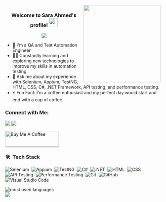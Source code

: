 <img width="250" align="right" src="https://c.tenor.com/_DOBjnGspYAAAAAM/code-coding.gif">

<h3 align="center">
  Welcome to Sara Ahmed's profile!
  <img src="https://media.giphy.com/media/hvRJCLFzcasrR4ia7z/giphy.gif" width="28">
</h3>

<!-- Typing SVG by DenverCoder1 - https://github.com/DenverCoder1/readme-typing-svg -->
<p align="center">
  <a href="https://github.com/DenverCoder1/readme-typing-svg"><img src="https://readme-typing-svg.herokuapp.com/?lines=QA%20and%20Test%20Automation%20Engineer;Always%20learning%20new%20things&font=Fira%20Code&center=true&width=440&height=45&color=f75c7e&vCenter=true&size=22"></a>
</p> 

- 🏢 I'm a QA and Test Automation Engineer
- 👨‍💻 Constantly learning and exploring new technologies to improve my skills in automation testing.
- 💬 Ask me about my experience with Selenium, Appium, TestNG, HTML, CSS, C#, .NET Framework, API testing, and performance testing.
- ⚡ Fun Fact: I'm a coffee enthusiast and my perfect day would start and end with a cup of coffee.


### Connect with Me:

<a href="https://linkedin.com/in/saraahmed" target="_blank"><img src="https://img.shields.io/badge/-Sara%20Ahmed-0077B5?style=for-the-badge&logo=Linkedin&logoColor=white"/></a>
<a href="https://t.me/SaraAhmed01" target="_blank"><img src="https://img.shields.io/badge/-Sara%20Ahmed-0077B5?style=for-the-badge&logo=Telegram&logoColor=white"/></a>

<a href="https://www.buymeacoffee.com/saraahmed" target="_blank"><img src="https://cdn.buymeacoffee.com/buttons/v2/lato-orange.png" alt="Buy Me A Coffee" style="height: 50px !important;width: 174px !important;box-shadow: 0px 3px 2px 0px rgba(190, 190, 190, 0.5) !important;-webkit-box-shadow: 0px 3px 2px 0px rgba(190, 190, 190, 0.5) !important;" ></a>

### 🛠 &nbsp;Tech Stack
![Selenium](https://img.shields.io/badge/-Selenium-05122A?style=flat&logo=selenium&logoColor=43B02A)&nbsp;
![Appium](https://img.shields.io/badge/-Appium-05122A?style=flat&logo=appium&logoColor=02569B)&nbsp;
![TestNG](https://img.shields.io/badge/-TestNG-05122A?style=flat&logo=testng&logoColor=CF0808)&nbsp;
![C#](https://img.shields.io/badge/-CSharp-05122A?style=flat&logo=c-sharp&logoColor=239120)&nbsp;
![.NET](https://img.shields.io/badge/-.NET%20Framework-05122A?style=flat&logo=.net&logoColor=512BD4)&nbsp;
![HTML](https://img.shields.io/badge/-HTML-05122A?style=flat&logo=HTML5)&nbsp;
![CSS](https://img.shields.io/badge/-CSS-05122A?style=flat&logo=CSS3&logoColor=1572B6)&nbsp;
![API Testing](https://img.shields.io/badge/-API%20Testing-05122A?style=flat&logo=swagger&logoColor=85ea2d)&nbsp;
![Performance Testing](https://img.shields.io/badge/-Performance%20Testing-05122A?style=flat&logo=loadrunner&logoColor=0080ff)&nbsp;
![Git](https://img.shields.io/badge/-Git-05122A?style=flat&logo=git)&nbsp;
![GitHub](https://img.shields.io/badge/-GitHub-05122A?style=flat&logo=github)&nbsp;
![Visual Studio Code](https://img.shields.io/badge/-Visual%20Studio%20Code-05122A?style=flat&logo=visual-studio-code&logoColor=007ACC)&nbsp;

<img align="left" src="https://github-readme-stats.vercel.app/api/top-langs?username=saraahmed&show_icons=true&locale=en&layout=compact&theme=radical" alt="most used languages" />
<br>
<a href="https://komarev.com/ghpvc/?username=saraahmed&style=for-the-badge">
    <img src="https://komarev.com/ghpvc/?username=saraahmed&style=for-the-badge">
</a>
